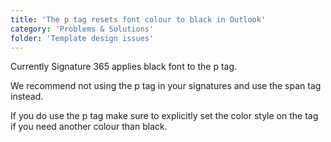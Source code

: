 ```yaml
---
title: 'The p tag resets font colour to black in Outlook'
category: 'Problems & Solutions'
folder: 'Template design issues'
---
```


Currently Signature 365 applies black font to the p tag.

We recommend not using the p tag in your signatures and use the span tag instead.

If you do use the p tag make sure to explicitly set the color style on the tag if you need another colour than black.